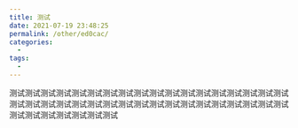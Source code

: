 ```yaml
---
title: 测试
date: 2021-07-19 23:48:25
permalink: /other/ed0cac/
categories:
  -
tags:
  -
---
```


测试测试测试测试测试测试测试测试测试测试测试测试测试测试测试测试测试测试测试测试测试测试测试测试测试测试测试测试测试测试测试测试测试测试测试测试测试测试测试测试测试测试测试

<!-- more -->
